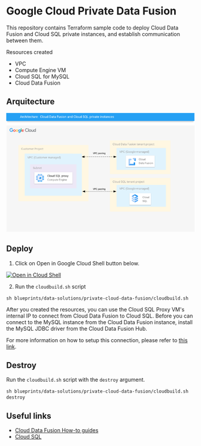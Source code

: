 # Google Cloud Private Data Fusion

This repository contains Terraform sample code to deploy Cloud Data Fusion and Cloud SQL private instances, and establish communication between them.

Resources created
- VPC
- Compute Engine VM
- Cloud SQL for MySQL
- Cloud Data Fusion

## Arquitecture
![diagram](diagram.png)

## Deploy

1. Click on Open in Google Cloud Shell button below.
<a href="https://ssh.cloud.google.com/cloudshell/editor?shellonly=true&cloudshell_git_repo=https://github.com/GoogleCloudPlatform/cloud-foundation-fabric" target="_new">
    <img alt="Open in Cloud Shell" src="https://gstatic.com/cloudssh/images/open-btn.svg">
</a>

2. Run the `cloudbuild.sh` script
```
sh blueprints/data-solutions/private-cloud-data-fusion/cloudbuild.sh
```

After you created the resources, you can use the Cloud SQL Proxy VM's internal IP to connect from Cloud Data Fusion to Cloud SQL. Before you can connect to the MySQL instance from the Cloud Data Fusion instance, install the MySQL JDBC driver from the Cloud Data Fusion Hub.

For more information on how to setup this connection, please refer to [this link](https://cloud.google.com/data-fusion/docs/how-to/connect-to-cloud-sql-source).

## Destroy

Run the `cloudbuild.sh` script with the `destroy` argument.
```
sh blueprints/data-solutions/private-cloud-data-fusion/cloudbuild.sh destroy
```

## Useful links
- [Cloud Data Fusion How-to guides](https://cloud.google.com/data-fusion/docs/how-to)
- [Cloud SQL](https://cloud.google.com/sql)
